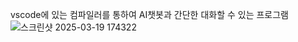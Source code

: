 vscode에 있는 컴파일러를 통하여 AI챗봇과 간단한 대화할 수 있는 프로그램
![스크린샷 2025-03-19 174322](https://github.com/user-attachments/assets/9bce1d50-6c96-4256-b991-8db6591c2b88)
